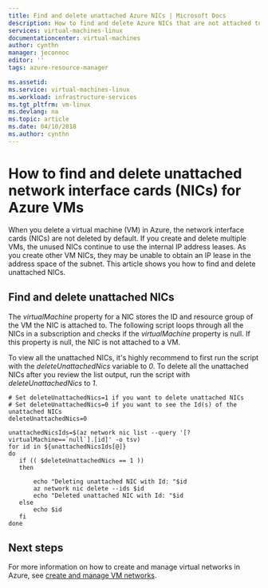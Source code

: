 ```yaml
---
title: Find and delete unattached Azure NICs | Microsoft Docs
description: How to find and delete Azure NICs that are not attached to VMs with the Azure CLI 2.0
services: virtual-machines-linux
documentationcenter: virtual-machines
author: cynthn
manager: jeconnoc
editor: ''
tags: azure-resource-manager

ms.assetid: 
ms.service: virtual-machines-linux
ms.workload: infrastructure-services
ms.tgt_pltfrm: vm-linux
ms.devlang: na
ms.topic: article
ms.date: 04/10/2018
ms.author: cynthn
---
```


# How to find and delete unattached network interface cards (NICs) for Azure VMs
When you delete a virtual machine (VM) in Azure, the network interface cards (NICs) are not deleted by default. If you create and delete multiple VMs, the unused NICs continue to use the internal IP address leases. As you create other VM NICs, they may be unable to obtain an IP lease in the address space of the subnet. This article shows you how to find and delete unattached NICs.

## Find and delete unattached NICs

The *virtualMachine* property for a NIC stores the ID and resource group of the VM the NIC is attached to. The following script loops through all the NICs in a subscription and checks if the *virtualMachine* property is null. If this property is null, the NIC is not attached to a VM.

To view all the unattached NICs, it's highly recommend to first run the script with the *deleteUnattachedNics* variable to *0*. To delete all the unattached NICs after you review the list output, run the script with *deleteUnattachedNics* to *1*.

```azurecli
# Set deleteUnattachedNics=1 if you want to delete unattached NICs
# Set deleteUnattachedNics=0 if you want to see the Id(s) of the unattached NICs
deleteUnattachedNics=0

unattachedNicsIds=$(az network nic list --query '[?virtualMachine==`null`].[id]' -o tsv)
for id in ${unattachedNicsIds[@]}
do
   if (( $deleteUnattachedNics == 1 ))
   then

       echo "Deleting unattached NIC with Id: "$id
       az network nic delete --ids $id
       echo "Deleted unattached NIC with Id: "$id
   else
       echo $id
   fi
done
```

## Next steps

For more information on how to create and manage virtual networks in Azure, see [create and manage VM networks](tutorial-virtual-network.md).
